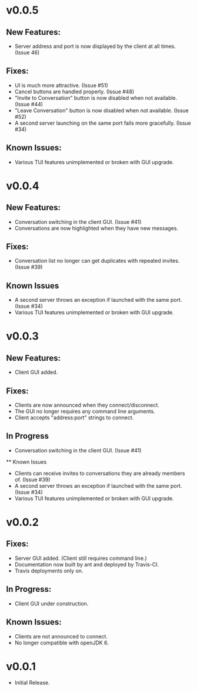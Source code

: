 # v0.0.5
## New Features:
- Server address and port is now displayed by the client at all times. (Issue 46)

## Fixes:
- UI is much more attractive. (Issue #51)
- Cancel buttons are handled properly. (Issue #48)
- "Invite to Conversation" button is now disabled when not available. (Issue #44)
- "Leave Conversation" button is now disabled when not available. (Issue #52)
- A second server launching on the same port fails more gracefully. (Issue #34)

## Known Issues:
- Various TUI features unimplemented or broken with GUI upgrade.

# v0.0.4
## New Features:
- Conversation switching in the client GUI. (Issue #41)
- Conversations are now highlighted when they have new messages.

## Fixes:
- Conversation list no longer can get duplicates with repeated invites. (Issue #39)

## Known Issues
- A second server throws an exception if launched with the same port. (Issue #34)
- Various TUI features unimplemented or broken with GUI upgrade.

# v0.0.3
## New Features:
- Client GUI added.

## Fixes:
- Clients are now announced when they connect/disconnect.
- The GUI no longer requires any command line arguments.
- Client accepts "address:port" strings to connect.

## In Progress
- Conversation switching in the client GUI. (Issue #41)

** Known Issues
- Clients can receive invites to conversations they are already members of. (Issue #39)
- A second server throws an exception if launched with the same port. (Issue #34)
- Various TUI features unimplemented or broken with GUI upgrade.

# v0.0.2
## Fixes:
- Server GUI added. (Client still requires command line.)
- Documentation now built by ant and deployed by Travis-CI.
- Travis deployments only on.

## In Progress:
- Client GUI under construction.

## Known Issues:
- Clients are not announced to connect.
- No longer compatible with openJDK 6.

# v0.0.1
- Initial Release.